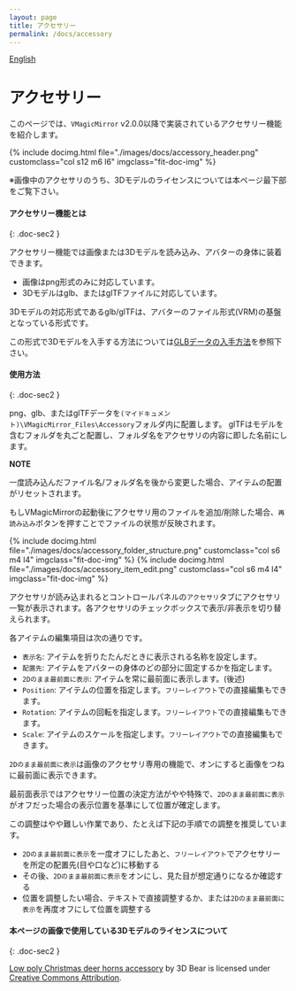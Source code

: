 ```yaml
---
layout: page
title: アクセサリー
permalink: /docs/accessory
---
```


[English](../en/docs/accessory)

# アクセサリー

このページでは、`VMagicMirror` v2.0.0以降で実装されているアクセサリー機能を紹介します。

<div class="row">
{% include docimg.html file="./images/docs/accessory_header.png" customclass="col s12 m6 l6" imgclass="fit-doc-img" %}
</div>

※画像中のアクセサリのうち、3Dモデルのライセンスについては本ページ最下部をご覧下さい。

#### アクセサリー機能とは
{: .doc-sec2 }

アクセサリー機能では画像または3Dモデルを読み込み、アバターの身体に装着できます。

<div class="doc-ul" markdown="1">

- 画像はpng形式のみに対応しています。
- 3Dモデルはglb、またはglTFファイルに対応しています。

</div>

3Dモデルの対応形式であるglb/glTFは、アバターのファイル形式(VRM)の基盤となっている形式です。

この形式で3Dモデルを入手する方法については[GLBデータの入手方法](../tips/get_glb_data)を参照下さい。


#### 使用方法
{: .doc-sec2 }

png、glb、またはglTFデータを`(マイドキュメント)\VMagicMirror_Files\Accessory`フォルダ内に配置します。
glTFはモデルを含むフォルダを丸ごと配置し、フォルダ名をアクセサリの内容に即した名前にします。

<div class="note-area" markdown="1">

**NOTE**

一度読み込んだファイル名/フォルダ名を後から変更した場合、アイテムの配置がリセットされます。

</div>

もしVMagicMirrorの起動後にアクセサリ用のファイルを追加/削除した場合、`再読み込み`ボタンを押すことでファイルの状態が反映されます。

<div class="row">
{% include docimg.html file="./images/docs/accessory_folder_structure.png" customclass="col s6 m4 l4" imgclass="fit-doc-img" %}
{% include docimg.html file="./images/docs/accessory_item_edit.png" customclass="col s6 m4 l4" imgclass="fit-doc-img" %}
</div>


アクセサリが読み込まれるとコントロールパネルの`アクセサリ`タブにアクセサリ一覧が表示されます。各アクセサリのチェックボックスで表示/非表示を切り替えられます。

各アイテムの編集項目は次の通りです。

<div class="doc-ul" markdown="1">

- `表示名`: アイテムを折りたたんだときに表示される名称を設定します。
- `配置先`: アイテムをアバターの身体のどの部分に固定するかを指定します。
- `2Dのまま最前面に表示`: アイテムを常に最前面に表示します。(後述)
- `Position`: アイテムの位置を指定します。`フリーレイアウト`での直接編集もできます。
- `Rotation`: アイテムの回転を指定します。`フリーレイアウト`での直接編集もできます。
- `Scale`: アイテムのスケールを指定します。`フリーレイアウト`での直接編集もできます。

</div>

`2Dのまま最前面に表示`は画像のアクセサリ専用の機能で、オンにすると画像をつねに最前面に表示できます。

最前面表示ではアクセサリー位置の決定方法がやや特殊で、`2Dのまま最前面に表示`がオフだった場合の表示位置を基準にして位置が確定します。

この調整はやや難しい作業であり、たとえば下記の手順での調整を推奨しています。

<div class="doc-ul" markdown="1">

- `2Dのまま最前面に表示`を一度オフにしたあと、`フリーレイアウト`でアクセサリーを所定の配置先(目や口など)に移動する
- その後、`2Dのまま最前面に表示`をオンにし、見た目が想定通りになるか確認する
- 位置を調整したい場合、テキストで直接調整するか、または`2Dのまま最前面に表示`を再度オフにして位置を調整する

</div>


#### 本ページの画像で使用している3Dモデルのライセンスについて
{: .doc-sec2 }

[Low poly Christmas deer horns accessory](https://sketchfab.com/3d-models/low-poly-christmas-deer-horns-accessory-5e5d4500345445cfa5dc7848ebd278ba) by 3D Bear is licensed under [Creative Commons Attribution](http://creativecommons.org/licenses/by/4.0/).
